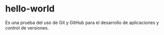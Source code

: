 # hello-world
Es una prueba del uso de Git y GitHub para el desarrollo de aplicaciones y control de versiones.
